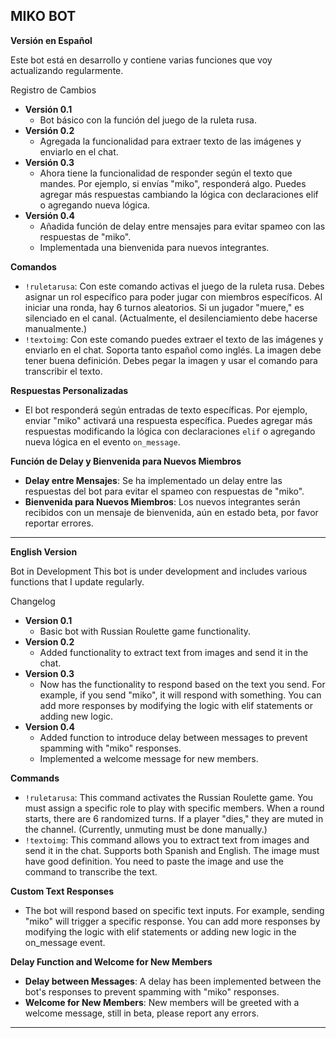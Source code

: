 ## MIKO BOT 
**Versión en Español**

Este bot está en desarrollo y contiene varias funciones que voy actualizando regularmente.

Registro de Cambios
- **Versión 0.1**
  - Bot básico con la función del juego de la ruleta rusa.
- **Versión 0.2**
  - Agregada la funcionalidad para extraer texto de las imágenes y enviarlo en el chat.
- **Versión 0.3**
  - Ahora tiene la funcionalidad de responder según el texto que mandes. Por ejemplo, si envías "miko", responderá algo. Puedes agregar más respuestas cambiando la lógica con declaraciones elif o agregando nueva lógica.
- **Versión 0.4**
  - Añadida función de delay entre mensajes para evitar spameo con las respuestas de "miko".
  - Implementada una bienvenida para nuevos integrantes.

**Comandos**
- `!ruletarusa`: Con este comando activas el juego de la ruleta rusa. Debes asignar un rol específico para poder jugar con miembros específicos. Al iniciar una ronda, hay 6 turnos aleatorios. Si un jugador "muere," es silenciado en el canal. (Actualmente, el desilenciamiento debe hacerse manualmente.)
- `!textoimg`: Con este comando puedes extraer el texto de las imágenes y enviarlo en el chat. Soporta tanto español como inglés. La imagen debe tener buena definición. Debes pegar la imagen y usar el comando para transcribir el texto.

**Respuestas Personalizadas**
- El bot responderá según entradas de texto específicas. Por ejemplo, enviar "miko" activará una respuesta específica. Puedes agregar más respuestas modificando la lógica con declaraciones `elif` o agregando nueva lógica en el evento `on_message`.

**Función de Delay y Bienvenida para Nuevos Miembros**
- **Delay entre Mensajes**: Se ha implementado un delay entre las respuestas del bot para evitar el spameo con respuestas de "miko".
- **Bienvenida para Nuevos Miembros**: Los nuevos integrantes serán recibidos con un mensaje de bienvenida, aún en estado beta, por favor reportar errores.

---

**English Version**

Bot in Development
This bot is under development and includes various functions that I update regularly.

Changelog
- **Version 0.1**
  - Basic bot with Russian Roulette game functionality.
- **Version 0.2**
  - Added functionality to extract text from images and send it in the chat.
- **Version 0.3**
  - Now has the functionality to respond based on the text you send. For example, if you send "miko", it will respond with something. You can add more responses by modifying the logic with elif statements or adding new logic.
- **Version 0.4**
  - Added function to introduce delay between messages to prevent spamming with "miko" responses.
  - Implemented a welcome message for new members.

**Commands**
- `!ruletarusa`: This command activates the Russian Roulette game. You must assign a specific role to play with specific members. When a round starts, there are 6 randomized turns. If a player "dies," they are muted in the channel. (Currently, unmuting must be done manually.)
- `!textoimg`: This command allows you to extract text from images and send it in the chat. Supports both Spanish and English. The image must have good definition. You need to paste the image and use the command to transcribe the text.

**Custom Text Responses**
- The bot will respond based on specific text inputs. For example, sending "miko" will trigger a specific response. You can add more responses by modifying the logic with elif statements or adding new logic in the on_message event.

**Delay Function and Welcome for New Members**
- **Delay between Messages**: A delay has been implemented between the bot's responses to prevent spamming with "miko" responses.
- **Welcome for New Members**: New members will be greeted with a welcome message, still in beta, please report any errors.

---
